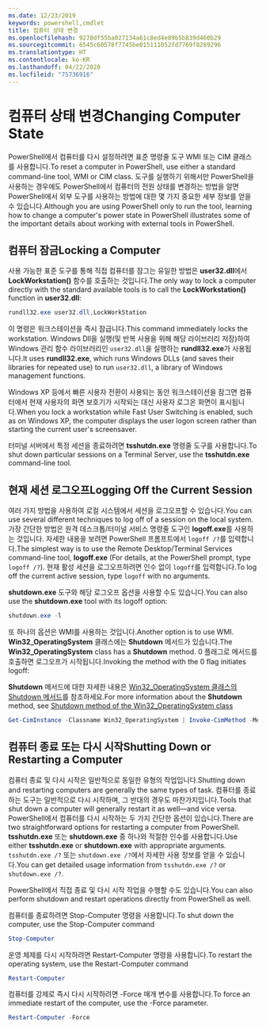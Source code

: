 ```yaml
---
ms.date: 12/23/2019
keywords: powershell,cmdlet
title: 컴퓨터 상태 변경
ms.openlocfilehash: 9278df55ba027134a61c8ed4e89b5b839d460b29
ms.sourcegitcommit: 6545c60578f7745be015111052fd7769f8289296
ms.translationtype: HT
ms.contentlocale: ko-KR
ms.lasthandoff: 04/22/2020
ms.locfileid: "75736916"
---
```

# <a name="changing-computer-state"></a><span data-ttu-id="f7806-103">컴퓨터 상태 변경</span><span class="sxs-lookup"><span data-stu-id="f7806-103">Changing Computer State</span></span>

<span data-ttu-id="f7806-104">PowerShell에서 컴퓨터를 다시 설정하려면 표준 명령줄 도구 WMI 또는 CIM 클래스를 사용합니다.</span><span class="sxs-lookup"><span data-stu-id="f7806-104">To reset a computer in PowerShell, use either a standard command-line tool, WMI or CIM class.</span></span>
<span data-ttu-id="f7806-105">도구를 실행하기 위해서만 PowerShell을 사용하는 경우에도 PowerShell에서 컴퓨터의 전원 상태를 변경하는 방법을 알면 PowerShell에서 외부 도구를 사용하는 방법에 대한 몇 가지 중요한 세부 정보를 얻을 수 있습니다.</span><span class="sxs-lookup"><span data-stu-id="f7806-105">Although you are using PowerShell only to run the tool, learning how to change a computer's power state in PowerShell illustrates some of the important details about working with external tools in PowerShell.</span></span>

## <a name="locking-a-computer"></a><span data-ttu-id="f7806-106">컴퓨터 잠금</span><span class="sxs-lookup"><span data-stu-id="f7806-106">Locking a Computer</span></span>

<span data-ttu-id="f7806-107">사용 가능한 표준 도구를 통해 직접 컴퓨터를 잠그는 유일한 방법은 **user32.dll**에서 **LockWorkstation()** 함수를 호출하는 것입니다.</span><span class="sxs-lookup"><span data-stu-id="f7806-107">The only way to lock a computer directly with the standard available tools is to call the **LockWorkstation()** function in **user32.dll**:</span></span>

```powershell
rundll32.exe user32.dll,LockWorkStation
```

<span data-ttu-id="f7806-108">이 명령은 워크스테이션을 즉시 잠급니다.</span><span class="sxs-lookup"><span data-stu-id="f7806-108">This command immediately locks the workstation.</span></span> <span data-ttu-id="f7806-109">Windows Dll을 실행(및 반복 사용을 위해 해당 라이브러리 저장)하여 Windows 관리 함수 라이브러리인 `user32.dll`을 실행하는 **rundll32.exe**가 사용됩니다.</span><span class="sxs-lookup"><span data-stu-id="f7806-109">It uses **rundll32.exe**, which runs Windows DLLs (and saves their libraries for repeated use) to run `user32.dll`, a library of Windows management functions.</span></span>

<span data-ttu-id="f7806-110">Windows XP 등에서 빠른 사용자 전환이 사용되는 동안 워크스테이션을 잠그면 컴퓨터에서 현재 사용자의 화면 보호기가 시작되는 대신 사용자 로그온 화면이 표시됩니다.</span><span class="sxs-lookup"><span data-stu-id="f7806-110">When you lock a workstation while Fast User Switching is enabled, such as on Windows XP, the computer displays the user logon screen rather than starting the current user's screensaver.</span></span>

<span data-ttu-id="f7806-111">터미널 서버에서 특정 세션을 종료하려면 **tsshutdn.exe** 명령줄 도구를 사용합니다.</span><span class="sxs-lookup"><span data-stu-id="f7806-111">To shut down particular sessions on a Terminal Server, use the **tsshutdn.exe** command-line tool.</span></span>

## <a name="logging-off-the-current-session"></a><span data-ttu-id="f7806-112">현재 세션 로그오프</span><span class="sxs-lookup"><span data-stu-id="f7806-112">Logging Off the Current Session</span></span>

<span data-ttu-id="f7806-113">여러 가지 방법을 사용하여 로컬 시스템에서 세션을 로그오프할 수 있습니다.</span><span class="sxs-lookup"><span data-stu-id="f7806-113">You can use several different techniques to log off of a session on the local system.</span></span> <span data-ttu-id="f7806-114">가장 간단한 방법은 원격 데스크톱/터미널 서비스 명령줄 도구인 **logoff.exe**를 사용하는 것입니다. 자세한 내용을 보려면 PowerShell 프롬프트에서 `logoff /?`를 입력합니다.</span><span class="sxs-lookup"><span data-stu-id="f7806-114">The simplest way is to use the Remote Desktop/Terminal Services command-line tool, **logoff.exe** (For details, at the PowerShell prompt, type `logoff /?`).</span></span> <span data-ttu-id="f7806-115">현재 활성 세션을 로그오프하려면 인수 없이 `logoff`를 입력합니다.</span><span class="sxs-lookup"><span data-stu-id="f7806-115">To log off the current active session, type `logoff` with no arguments.</span></span>

<span data-ttu-id="f7806-116">**shutdown.exe** 도구와 해당 로그오프 옵션을 사용할 수도 있습니다.</span><span class="sxs-lookup"><span data-stu-id="f7806-116">You can also use the **shutdown.exe** tool with its logoff option:</span></span>

```powershell
shutdown.exe -l
```

<span data-ttu-id="f7806-117">또 하나의 옵션은 WMI를 사용하는 것입니다.</span><span class="sxs-lookup"><span data-stu-id="f7806-117">Another option is to use WMI.</span></span> <span data-ttu-id="f7806-118">**Win32_OperatingSystem** 클래스에는 **Shutdown** 메서드가 있습니다.</span><span class="sxs-lookup"><span data-stu-id="f7806-118">The **Win32_OperatingSystem** class has a **Shutdown** method.</span></span>
<span data-ttu-id="f7806-119">0 플래그로 메서드를 호출하면 로그오프가 시작됩니다.</span><span class="sxs-lookup"><span data-stu-id="f7806-119">Invoking the method with the 0 flag initiates logoff:</span></span>

<span data-ttu-id="f7806-120">**Shutdown** 메서드에 대한 자세한 내용은 [Win32_OperatingSystem 클래스의 Shutdown 메서드](/windows/win32/cimwin32prov/shutdown-method-in-class-win32-operatingsystem)를 참조하세요.</span><span class="sxs-lookup"><span data-stu-id="f7806-120">For more information about the **Shutdown** method, see [Shutdown method of the Win32_OperatingSystem class](/windows/win32/cimwin32prov/shutdown-method-in-class-win32-operatingsystem)</span></span>

```powershell
Get-CimInstance -Classname Win32_OperatingSystem | Invoke-CimMethod -MethodName Shutdown
```

## <a name="shutting-down-or-restarting-a-computer"></a><span data-ttu-id="f7806-121">컴퓨터 종료 또는 다시 시작</span><span class="sxs-lookup"><span data-stu-id="f7806-121">Shutting Down or Restarting a Computer</span></span>

<span data-ttu-id="f7806-122">컴퓨터 종료 및 다시 시작은 일반적으로 동일한 유형의 작업입니다.</span><span class="sxs-lookup"><span data-stu-id="f7806-122">Shutting down and restarting computers are generally the same types of task.</span></span> <span data-ttu-id="f7806-123">컴퓨터를 종료하는 도구는 일반적으로 다시 시작하며, 그 반대의 경우도 마찬가지입니다.</span><span class="sxs-lookup"><span data-stu-id="f7806-123">Tools that shut down a computer will generally restart it as well—and vice versa.</span></span> <span data-ttu-id="f7806-124">PowerShell에서 컴퓨터를 다시 시작하는 두 가지 간단한 옵션이 있습니다.</span><span class="sxs-lookup"><span data-stu-id="f7806-124">There are two straightforward options for restarting a computer from PowerShell.</span></span> <span data-ttu-id="f7806-125">**tsshutdn.exe** 또는 **shutdown.exe** 중 하나와 적절한 인수를 사용합니다.</span><span class="sxs-lookup"><span data-stu-id="f7806-125">Use either **tsshutdn.exe** or **shutdown.exe** with appropriate arguments.</span></span> <span data-ttu-id="f7806-126">`tsshutdn.exe /?` 또는 `shutdown.exe /?`에서 자세한 사용 정보를 얻을 수 있습니다.</span><span class="sxs-lookup"><span data-stu-id="f7806-126">You can get detailed usage information from `tsshutdn.exe /?` or `shutdown.exe /?`.</span></span>

<span data-ttu-id="f7806-127">PowerShell에서 직접 종료 및 다시 시작 작업을 수행할 수도 있습니다.</span><span class="sxs-lookup"><span data-stu-id="f7806-127">You can also perform shutdown and restart operations directly from PowerShell as well.</span></span>

<span data-ttu-id="f7806-128">컴퓨터를 종료하려면 Stop-Computer 명령을 사용합니다.</span><span class="sxs-lookup"><span data-stu-id="f7806-128">To shut down the computer, use the Stop-Computer command</span></span>

```powershell
Stop-Computer
```

<span data-ttu-id="f7806-129">운영 체제를 다시 시작하려면 Restart-Computer 명령을 사용합니다.</span><span class="sxs-lookup"><span data-stu-id="f7806-129">To restart the operating system, use the Restart-Computer command</span></span>

```powershell
Restart-Computer
```

<span data-ttu-id="f7806-130">컴퓨터를 강제로 즉시 다시 시작하려면 -Force 매개 변수를 사용합니다.</span><span class="sxs-lookup"><span data-stu-id="f7806-130">To force an immediate restart of the computer, use the -Force parameter.</span></span>

```powershell
Restart-Computer -Force
```
